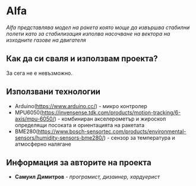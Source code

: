# Alfa


*Alfa представлява модел на ракета която моще да извършва стабилни полети като за стабилизация изполва насочване на вектора на изходните газове на двигателя*


## Как да си сваля и използвам проекта?

За сега не е невъзможно.

## Използвани технологии

* Arduino(https://www.arduino.cc/) - микро контролер
* MPU6050(https://invensense.tdk.com/products/motion-tracking/6-axis/mpu-6050/) - комбиниран акселерометър и жироскоп определящи посоката и ориентацията на ракетата
* BME280(https://www.bosch-sensortec.com/products/environmental-sensors/humidity-sensors-bme280/) - сензор за температура и атмосферно налягане

## Информация за авторите на проекта

* **Самуил Димитров** - *програмист, дизаинер, хардуерист*
